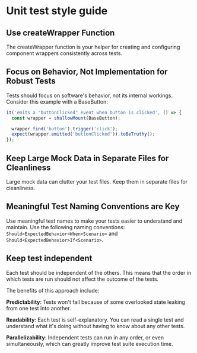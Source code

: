 # Unit test style guide

## Use createWrapper Function

The createWrapper function is your helper for creating and configuring component wrappers consistently across tests.

## Focus on Behavior, Not Implementation for Robust Tests

Tests should focus on software's behavior, not its internal workings. Consider this example with a BaseButton:

```typescript
it('emits a "buttonClicked" event when button is clicked', () => {
  const wrapper = shallowMount(BaseButton);

  wrapper.find('button').trigger('click');
  expect(wrapper.emitted('buttonClicked')).toBeTruthy();
});
```

## Keep Large Mock Data in Separate Files for Cleanliness

Large mock data can clutter your test files. Keep them in separate files for cleanliness.

## Meaningful Test Naming Conventions are Key

Use meaningful test names to make your tests easier to understand and maintain.
Use the following naming conventions: `Should<ExpectedBehavior>When<Scenario>` and `Should<ExpectedBehavior>If<Scenario>`.

## Keep test independent

Each test should be independent of the others.
This means that the order in which tests are run should not affect the outcome of the tests.

The benefits of this approach include:

**Predictability**: Tests won't fail because of some overlooked state leaking from one test into another.

**Readability**: Each test is self-explanatory. You can read a single test and understand
what it's doing without having to know about any other tests.

**Parallelizability**: Independent tests can run in any order, or even simultaneously,
which can greatly improve test suite execution time.
